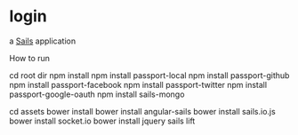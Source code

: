 # login

a [Sails](http://sailsjs.org) application

How to run

cd root dir
npm install
npm install passport-local
npm install passport-github
npm install passport-facebook
npm install passport-twitter
npm install passport-google-oauth
npm install sails-mongo

cd assets
bower install
bower install angular-sails
bower install sails.io.js
bower install socket.io
bower install jquery 
sails lift

